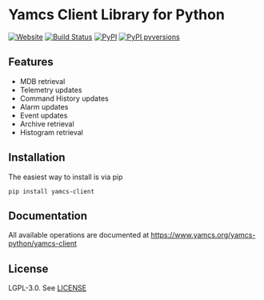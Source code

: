 # Yamcs Client Library for Python
[![Website](https://img.shields.io/website/http/shields.io.svg?label=docs)](https://www.yamcs.org/yamcs-python/yamcs-client)
[![Build Status](https://travis-ci.org/yamcs/yamcs-python.svg?branch=master)](https://travis-ci.org/yamcs/yamcs-python)
[![PyPI](https://img.shields.io/pypi/v/yamcs-client.svg)](https://pypi.python.org/pypi/yamcs-client)
[![PyPI pyversions](https://img.shields.io/pypi/pyversions/yamcs-client.svg)](https://pypi.python.org/pypi/yamcs-client/)


## Features

* MDB retrieval
* Telemetry updates
* Command History updates
* Alarm updates
* Event updates
* Archive retrieval
* Histogram retrieval


## Installation

The easiest way to install is via pip

    pip install yamcs-client


## Documentation
All available operations are documented at https://www.yamcs.org/yamcs-python/yamcs-client


## License

LGPL-3.0. See [LICENSE](https://github.com/yamcs/yamcs-python/blob/master/LICENSE)
